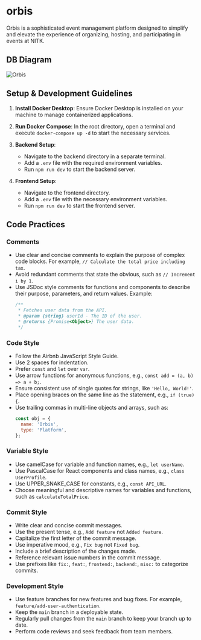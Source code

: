 # orbis
Orbis is a sophisticated event management platform designed to simplify and elevate the experience of organizing, hosting, and participating in events at NITK.

## DB Diagram
![Orbis](https://github.com/user-attachments/assets/01384f1f-7fca-4ac9-9cc8-1f2c73f78cb2)

## Setup & Development Guidelines

1. **Install Docker Desktop**: Ensure Docker Desktop is installed on your machine to manage containerized applications.

2. **Run Docker Compose**: In the root directory, open a terminal and execute `docker-compose up -d` to start the necessary services.

3. **Backend Setup**:
   - Navigate to the backend directory in a separate terminal.
   - Add a `.env` file with the required environment variables.
   - Run `npm run dev` to start the backend server.

4. **Frontend Setup**:
   - Navigate to the frontend directory.
   - Add a `.env` file with the necessary environment variables.
   - Run `npm run dev` to start the frontend server.

## Code Practices

### Comments
- Use clear and concise comments to explain the purpose of complex code blocks. For example, `// Calculate the total price including tax`.
- Avoid redundant comments that state the obvious, such as `// Increment i by 1`.
- Use JSDoc style comments for functions and components to describe their purpose, parameters, and return values. Example:
  ```js
  /**
   * Fetches user data from the API.
   * @param {string} userId - The ID of the user.
   * @returns {Promise<Object>} The user data.
   */
  ```

### Code Style
- Follow the Airbnb JavaScript Style Guide.
- Use 2 spaces for indentation.
- Prefer `const` and `let` over `var`.
- Use arrow functions for anonymous functions, e.g., `const add = (a, b) => a + b;`.
- Ensure consistent use of single quotes for strings, like `'Hello, World!'`.
- Place opening braces on the same line as the statement, e.g., `if (true) {`.
- Use trailing commas in multi-line objects and arrays, such as:
  ```js
  const obj = {
    name: 'Orbis',
    type: 'Platform',
  };
  ```

### Variable Style
- Use camelCase for variable and function names, e.g., `let userName`.
- Use PascalCase for React components and class names, e.g., `class UserProfile`.
- Use UPPER_SNAKE_CASE for constants, e.g., `const API_URL`.
- Choose meaningful and descriptive names for variables and functions, such as `calculateTotalPrice`.

### Commit Style
- Write clear and concise commit messages.
- Use the present tense, e.g., `Add feature` not `Added feature`.
- Capitalize the first letter of the commit message.
- Use imperative mood, e.g., `Fix bug` not `Fixed bug`.
- Include a brief description of the changes made.
- Reference relevant issue numbers in the commit message.
- Use prefixes like `fix:`, `feat:`, `frontend:`, `backend:`, `misc:` to categorize commits.

### Development Style
- Use feature branches for new features and bug fixes. For example, `feature/add-user-authentication`.
- Keep the `main` branch in a deployable state.
- Regularly pull changes from the `main` branch to keep your branch up to date.
- Perform code reviews and seek feedback from team members.
